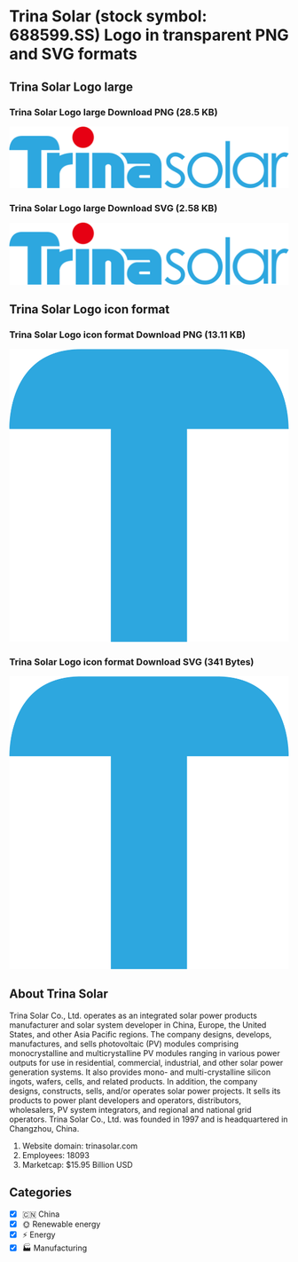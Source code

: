 # Trina Solar (stock symbol: 688599.SS) Logo in transparent PNG and SVG formats

## Trina Solar Logo large

### Trina Solar Logo large Download PNG (28.5 KB)

![Trina Solar Logo large Download PNG (28.5 KB)](/img/orig/688599.SS_BIG-762490f1.png)

### Trina Solar Logo large Download SVG (2.58 KB)

![Trina Solar Logo large Download SVG (2.58 KB)](/img/orig/688599.SS_BIG-4b6091d3.svg)

## Trina Solar Logo icon format

### Trina Solar Logo icon format Download PNG (13.11 KB)

![Trina Solar Logo icon format Download PNG (13.11 KB)](/img/orig/688599.SS-68f26e6d.png)

### Trina Solar Logo icon format Download SVG (341 Bytes)

![Trina Solar Logo icon format Download SVG (341 Bytes)](/img/orig/688599.SS-be423656.svg)

## About Trina Solar

Trina Solar Co., Ltd. operates as an integrated solar power products manufacturer and solar system developer in China, Europe, the United States, and other Asia Pacific regions. The company designs, develops, manufactures, and sells photovoltaic (PV) modules comprising monocrystalline and multicrystalline PV modules ranging in various power outputs for use in residential, commercial, industrial, and other solar power generation systems. It also provides mono- and multi-crystalline silicon ingots, wafers, cells, and related products. In addition, the company designs, constructs, sells, and/or operates solar power projects. It sells its products to power plant developers and operators, distributors, wholesalers, PV system integrators, and regional and national grid operators. Trina Solar Co., Ltd. was founded in 1997 and is headquartered in Changzhou, China.

1. Website domain: trinasolar.com
2. Employees: 18093
3. Marketcap: $15.95 Billion USD


## Categories
- [x] 🇨🇳 China
- [x] 🌞 Renewable energy
- [x] ⚡ Energy
- [x] 🏭 Manufacturing
